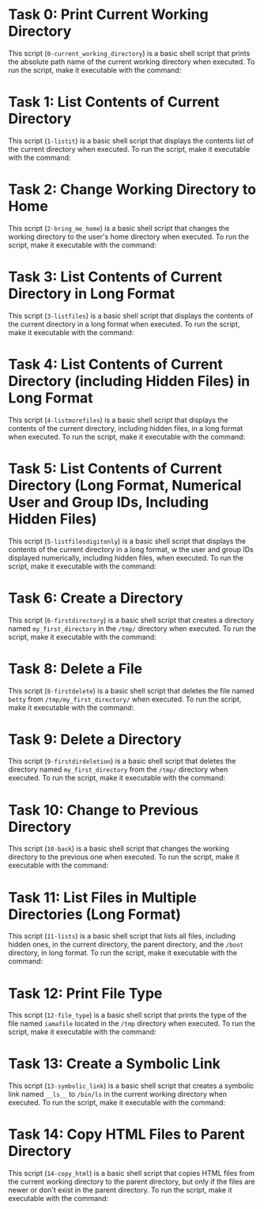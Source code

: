 # Task 0: Print Current Working Directory
This script (`0-current_working_directory`) is a basic shell script that prints the absolute path name of the current working directory when executed.
To run the script, make it executable with the command:

# Task 1: List Contents of Current Directory
This script (`1-listit`) is a basic shell script that displays the contents list of the current directory when executed.
To run the script, make it executable with the command:

# Task 2: Change Working Directory to Home
This script (`2-bring_me_home`) is a basic shell script that changes the working directory to the user's home directory when executed.
To run the script, make it executable with the command:

# Task 3: List Contents of Current Directory in Long Format
This script (`3-listfiles`) is a basic shell script that displays the contents of the current directory in a long format when executed.
To run the script, make it executable with the command:

# Task 4: List Contents of Current Directory (including Hidden Files) in Long Format
This script (`4-listmorefiles`) is a basic shell script that displays the contents of the current directory, including hidden files, in a long format when executed.
To run the script, make it executable with the command:

# Task 5: List Contents of Current Directory (Long Format, Numerical User and Group IDs, Including Hidden Files)
This script (`5-listfilesdigitonly`) is a basic shell script that displays the contents of the current directory in a long format, w
the user and group IDs displayed numerically, including hidden files, when executed.
To run the script, make it executable with the command:

# Task 6: Create a Directory
This script (`6-firstdirectory`) is a basic shell script that creates a directory named `my_first_directory` in the `/tmp/` directory when executed.
To run the script, make it executable with the command:

# Task 8: Delete a File
This script (`8-firstdelete`) is a basic shell script that deletes the file named `betty` from `/tmp/my_first_directory/` when executed.
To run the script, make it executable with the command:

# Task 9: Delete a Directory
This script (`9-firstdirdeletion`) is a basic shell script that deletes the directory named `my_first_directory` from the `/tmp/` directory when executed.
To run the script, make it executable with the command:

# Task 10: Change to Previous Directory
This script (`10-back`) is a basic shell script that changes the working directory to the previous one when executed.
To run the script, make it executable with the command:

# Task 11: List Files in Multiple Directories (Long Format)
This script (`11-lists`) is a basic shell script that lists all files, including hidden ones, in the current directory, the parent directory, and the `/boot` directory, in long format.
To run the script, make it executable with the command:

# Task 12: Print File Type
This script (`12-file_type`) is a basic shell script that prints the type of the file named `iamafile` located in the `/tmp` directory when executed.
To run the script, make it executable with the command:

# Task 13: Create a Symbolic Link
This script (`13-symbolic_link`) is a basic shell script that creates a symbolic link named `__ls__` to `/bin/ls` in the current working directory when executed.
To run the script, make it executable with the command:

# Task 14: Copy HTML Files to Parent Directory
This script (`14-copy_html`) is a basic shell script that copies HTML files from the current working directory to the parent directory, but only if the files are newer or don't exist in the parent directory.
To run the script, make it executable with the command:
